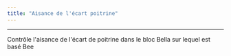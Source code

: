 ```yaml
---
title: "Aisance de l'écart poitrine"
---
```


***

Contrôle l'aisance de l'écart de poitrine dans le bloc Bella sur lequel est basé Bee




